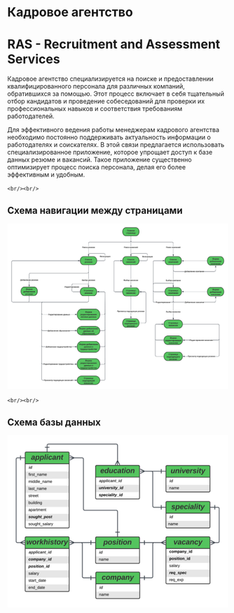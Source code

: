 # Кадровое агентство

# RAS - Recruitment and Assessment Services

Кадровое агентство специализируется на поиске и предоставлении квалифицированного персонала для различных компаний, обратившихся за помощью. Этот процесс включает в себя тщательный отбор кандидатов и проведение собеседований для проверки их профессиональных навыков и соответствия требованиям работодателей.

Для эффективного ведения работы менеджерам кадрового агентства необходимо постоянно поддерживать актуальность информации о работодателях и соискателях. В этой связи предлагается использовать специализированное приложение, которое упрощает доступ к базе данных резюме и вакансий. Такое приложение существенно оптимизирует процесс поиска персонала, делая его более эффективным и удобным.

`<br/><br/>`

## Схема навигации между страницами

![img](images/WEB.png)

`<br/><br/>`

## Схема базы данных

![](images/ER.png)
